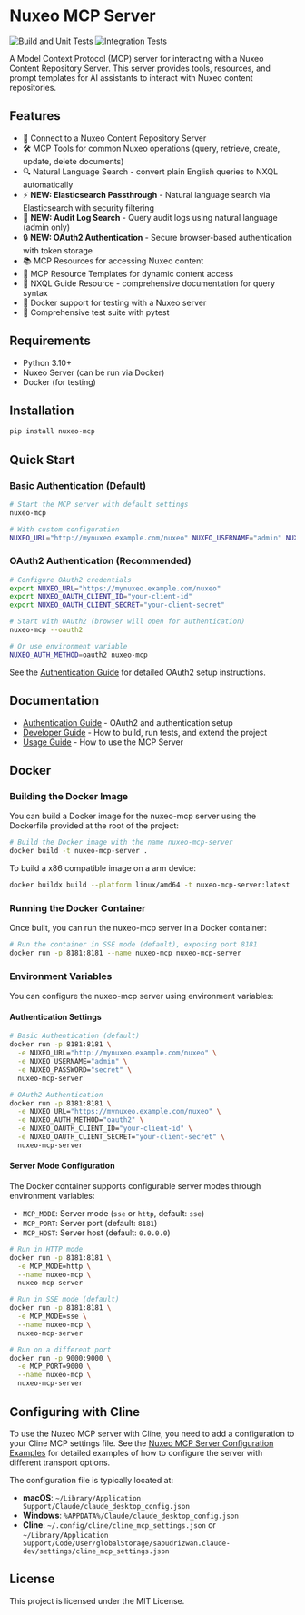 # Nuxeo MCP Server

![Build and Unit Tests](https://github.com/maretha-io/nx-mcp/actions/workflows/build-and-unit-tests.yml/badge.svg)
![Integration Tests](https://github.com/maretha-io/nx-mcp/actions/workflows/integration-tests.yml/badge.svg)

A Model Context Protocol (MCP) server for interacting with a Nuxeo Content Repository Server. This server provides tools, resources, and prompt templates for AI assistants to interact with Nuxeo content repositories.

## Features

- 🔄 Connect to a Nuxeo Content Repository Server
- 🛠️ MCP Tools for common Nuxeo operations (query, retrieve, create, update, delete documents)
- 🔍 Natural Language Search - convert plain English queries to NXQL automatically
- ⚡ **NEW: Elasticsearch Passthrough** - Natural language search via Elasticsearch with security filtering
- 🔐 **NEW: Audit Log Search** - Query audit logs using natural language (admin only)
- 🔒 **NEW: OAuth2 Authentication** - Secure browser-based authentication with token storage
- 📚 MCP Resources for accessing Nuxeo content
- 🧩 MCP Resource Templates for dynamic content access
- 📖 NXQL Guide Resource - comprehensive documentation for query syntax
- 🐳 Docker support for testing with a Nuxeo server
- 🧪 Comprehensive test suite with pytest

## Requirements

- Python 3.10+
- Nuxeo Server (can be run via Docker)
- Docker (for testing)

## Installation

```bash
pip install nuxeo-mcp
```

## Quick Start

### Basic Authentication (Default)

```bash
# Start the MCP server with default settings
nuxeo-mcp

# With custom configuration
NUXEO_URL="http://mynuxeo.example.com/nuxeo" NUXEO_USERNAME="admin" NUXEO_PASSWORD="secret" nuxeo-mcp
```

### OAuth2 Authentication (Recommended)

```bash
# Configure OAuth2 credentials
export NUXEO_URL="https://mynuxeo.example.com/nuxeo"
export NUXEO_OAUTH_CLIENT_ID="your-client-id"
export NUXEO_OAUTH_CLIENT_SECRET="your-client-secret"

# Start with OAuth2 (browser will open for authentication)
nuxeo-mcp --oauth2

# Or use environment variable
NUXEO_AUTH_METHOD=oauth2 nuxeo-mcp
```

See the [Authentication Guide](specs/20_authentication.md) for detailed OAuth2 setup instructions.

## Documentation

- [Authentication Guide](specs/20_authentication.md) - OAuth2 and authentication setup
- [Developer Guide](DEVELOPER.md) - How to build, run tests, and extend the project
- [Usage Guide](USAGE.md) - How to use the MCP Server

## Docker

### Building the Docker Image

You can build a Docker image for the nuxeo-mcp server using the Dockerfile provided at the root of the project:

```bash
# Build the Docker image with the name nuxeo-mcp-server
docker build -t nuxeo-mcp-server .
```

To build a x86 compatible image on a arm device:

```bash
docker buildx build --platform linux/amd64 -t nuxeo-mcp-server:latest .
```


### Running the Docker Container

Once built, you can run the nuxeo-mcp server in a Docker container:

```bash
# Run the container in SSE mode (default), exposing port 8181
docker run -p 8181:8181 --name nuxeo-mcp nuxeo-mcp-server
```

### Environment Variables

You can configure the nuxeo-mcp server using environment variables:

#### Authentication Settings

```bash
# Basic Authentication (default)
docker run -p 8181:8181 \
  -e NUXEO_URL="http://mynuxeo.example.com/nuxeo" \
  -e NUXEO_USERNAME="admin" \
  -e NUXEO_PASSWORD="secret" \
  nuxeo-mcp-server

# OAuth2 Authentication
docker run -p 8181:8181 \
  -e NUXEO_URL="https://mynuxeo.example.com/nuxeo" \
  -e NUXEO_AUTH_METHOD="oauth2" \
  -e NUXEO_OAUTH_CLIENT_ID="your-client-id" \
  -e NUXEO_OAUTH_CLIENT_SECRET="your-client-secret" \
  nuxeo-mcp-server
```

#### Server Mode Configuration

The Docker container supports configurable server modes through environment variables:

- `MCP_MODE`: Server mode (`sse` or `http`, default: `sse`)
- `MCP_PORT`: Server port (default: `8181`)
- `MCP_HOST`: Server host (default: `0.0.0.0`)

```bash
# Run in HTTP mode
docker run -p 8181:8181 \
  -e MCP_MODE=http \
  --name nuxeo-mcp \
  nuxeo-mcp-server

# Run in SSE mode (default)
docker run -p 8181:8181 \
  -e MCP_MODE=sse \
  --name nuxeo-mcp \
  nuxeo-mcp-server

# Run on a different port
docker run -p 9000:9000 \
  -e MCP_PORT=9000 \
  --name nuxeo-mcp \
  nuxeo-mcp-server
```

## Configuring with Cline

To use the Nuxeo MCP server with Cline, you need to add a configuration to your Cline MCP settings file. See the [Nuxeo MCP Server Configuration Examples](./nuxeo_mcp_config.md) for detailed examples of how to configure the server with different transport options.

The configuration file is typically located at:
- **macOS**: `~/Library/Application Support/Claude/claude_desktop_config.json`
- **Windows**: `%APPDATA%/Claude/claude_desktop_config.json`
- **Cline**: `~/.config/cline/cline_mcp_settings.json` or `~/Library/Application Support/Code/User/globalStorage/saoudrizwan.claude-dev/settings/cline_mcp_settings.json`

## License

This project is licensed under the MIT License.
